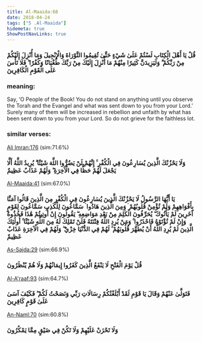 ```yaml
---
title: Al-Maaida:68
date: 2018-04-24
tags: ["5 .Al-Maaida"]
hidemeta: true 
ShowPostNavLinks: true 
---
```

### قُلْ يَا أَهْلَ الْكِتَابِ لَسْتُمْ عَلَىٰ شَيْءٍ حَتَّىٰ تُقِيمُوا التَّوْرَاةَ وَالْإِنْجِيلَ وَمَا أُنْزِلَ إِلَيْكُمْ مِنْ رَبِّكُمْ ۗ وَلَيَزِيدَنَّ كَثِيرًا مِنْهُمْ مَا أُنْزِلَ إِلَيْكَ مِنْ رَبِّكَ طُغْيَانًا وَكُفْرًا ۖ فَلَا تَأْسَ عَلَى الْقَوْمِ الْكَافِرِينَ
### meaning: 
Say, ‘O People of the Book! You do not stand on anything until you observe the Torah and the Evangel and what was sent down to you from your Lord.’ Surely many of them will be increased in rebellion and unfaith by what has been sent down to you from your Lord. So do not grieve for the faithless lot.
### similar verses: 

[Ali Imran:176](/3/176) (sim:71.6%)

### وَلَا يَحْزُنْكَ الَّذِينَ يُسَارِعُونَ فِي الْكُفْرِ ۚ إِنَّهُمْ لَنْ يَضُرُّوا اللَّهَ شَيْئًا ۗ يُرِيدُ اللَّهُ أَلَّا يَجْعَلَ لَهُمْ حَظًّا فِي الْآخِرَةِ ۖ وَلَهُمْ عَذَابٌ عَظِيمٌ

[Al-Maaida:41](/5/41) (sim:67.0%)

### يَا أَيُّهَا الرَّسُولُ لَا يَحْزُنْكَ الَّذِينَ يُسَارِعُونَ فِي الْكُفْرِ مِنَ الَّذِينَ قَالُوا آمَنَّا بِأَفْوَاهِهِمْ وَلَمْ تُؤْمِنْ قُلُوبُهُمْ ۛ وَمِنَ الَّذِينَ هَادُوا ۛ سَمَّاعُونَ لِلْكَذِبِ سَمَّاعُونَ لِقَوْمٍ آخَرِينَ لَمْ يَأْتُوكَ ۖ يُحَرِّفُونَ الْكَلِمَ مِنْ بَعْدِ مَوَاضِعِهِ ۖ يَقُولُونَ إِنْ أُوتِيتُمْ هَٰذَا فَخُذُوهُ وَإِنْ لَمْ تُؤْتَوْهُ فَاحْذَرُوا ۚ وَمَنْ يُرِدِ اللَّهُ فِتْنَتَهُ فَلَنْ تَمْلِكَ لَهُ مِنَ اللَّهِ شَيْئًا ۚ أُولَٰئِكَ الَّذِينَ لَمْ يُرِدِ اللَّهُ أَنْ يُطَهِّرَ قُلُوبَهُمْ ۚ لَهُمْ فِي الدُّنْيَا خِزْيٌ ۖ وَلَهُمْ فِي الْآخِرَةِ عَذَابٌ عَظِيمٌ

[As-Sajda:29](/32/29) (sim:66.9%)

### قُلْ يَوْمَ الْفَتْحِ لَا يَنْفَعُ الَّذِينَ كَفَرُوا إِيمَانُهُمْ وَلَا هُمْ يُنْظَرُونَ

[Al-A'raaf:93](/7/93) (sim:64.7%)

### فَتَوَلَّىٰ عَنْهُمْ وَقَالَ يَا قَوْمِ لَقَدْ أَبْلَغْتُكُمْ رِسَالَاتِ رَبِّي وَنَصَحْتُ لَكُمْ ۖ فَكَيْفَ آسَىٰ عَلَىٰ قَوْمٍ كَافِرِينَ

[An-Naml:70](/27/70) (sim:60.8%)

### وَلَا تَحْزَنْ عَلَيْهِمْ وَلَا تَكُنْ فِي ضَيْقٍ مِمَّا يَمْكُرُونَ
